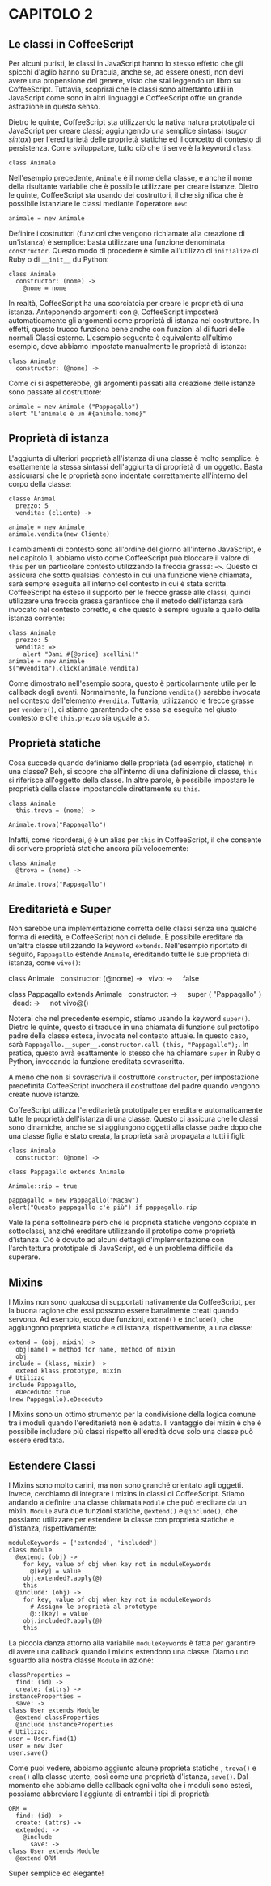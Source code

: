 # CAPITOLO 2 #
## Le classi in CoffeeScript ##

Per alcuni puristi, le classi in JavaScript hanno lo stesso effetto che gli spicchi d'aglio hanno su Dracula, anche se, ad essere onesti, non devi avere una propensione del genere, visto che stai leggendo un libro su CoffeeScript. Tuttavia, scoprirai che le classi sono altrettanto utili in JavaScript come sono in altri linguaggi e CoffeeScript offre un
grande astrazione in questo senso.

Dietro le quinte, CoffeeScript sta utilizzando la nativa natura prototipale di JavaScript per creare classi; aggiungendo una semplice sintassi (*sugar sintax*) per l'ereditarietà delle proprietà statiche ed il concetto di contesto di persistenza. Come sviluppatore, tutto ciò che ti serve è la keyword `class`:

	class Animale

Nell'esempio precedente, `Animale` è il nome della classe, e anche il nome della risultante variabile che è possibile utilizzare per creare istanze. Dietro le quinte, CoffeeScript sta usando dei costruttori, il che significa che è possibile istanziare le classi mediante l'operatore `new`:

	animale = new Animale

Definire i costruttori (funzioni che vengono richiamate alla creazione di un'istanza) è semplice: basta utilizzare una funzione denominata `constructor`. Questo modo di procedere è simile all'utilizzo di `initialize` di Ruby o di `__init__` du Python:

	class Animale
	  constructor: (nome) ->
	    @nome = nome

In realtà, CoffeeScript ha una scorciatoia per creare le proprietà di una istanza. Anteponendo argomenti con `@`, CoffeeScript imposterà automaticamente gli argomenti come proprietà di istanza nel costruttore. In effetti, questo trucco funziona bene anche con funzioni al di fuori delle normali Classi esterne. L'esempio seguente è equivalente all'ultimo esempio, dove abbiamo impostato manualmente le proprietà di istanza:

	class Animale
	  constructor: (@nome) ->

Come ci si aspetterebbe, gli argomenti passati alla creazione delle istanze sono passate al costruttore:

	animale = new Animale ("Pappagallo")
	alert "L'animale è un #{animale.nome}"

## Proprietà di istanza ##

L'aggiunta di ulteriori proprietà all'istanza di una classe è molto semplice: è esattamente la stessa sintassi dell'aggiunta di proprietà di un oggetto. Basta assicurarsi che le proprietà sono indentate correttamente all'interno del corpo della classe:

	classe Animal
	  prezzo: 5
	  vendita: (cliente) ->

    animale = new Animale
    animale.vendita(new Cliente)

I cambiamenti di contesto sono all'ordine del giorno all'interno JavaScript, e nel capitolo 1, abbiamo visto come
CoffeeScript può bloccare il valore di `this` per un particolare contesto utilizzando la freccia grassa: `=>`. Questo ci assicura che sotto qualsiasi contesto in cui una funzione viene chiamata, sarà sempre eseguita all'interno del contesto in cui è stata scritta. CoffeeScript ha esteso il supporto per le frecce grasse alle classi, quindi utilizzare una freccia grassa garantisce che il metodo dell'istanza sarà invocato nel contesto corretto, e che questo è sempre uguale a quello della istanza corrente:

	class Animale
	  prezzo: 5
	  vendita: =>
	    alert "Dami #{@price} scellini!"
	animale = new Animale
	$("#vendita").click(animale.vendita)

Come dimostrato nell'esempio sopra, questo è particolarmente utile per le callback degli eventi. Normalmente, la funzione `vendita()` sarebbe invocata nel contesto dell'elemento `#vendita`. Tuttavia, utilizzando le frecce grasse per `vendere()`, ci stiamo garantendo che essa sia eseguita nel giusto contesto e che `this.prezzo` sia uguale a `5`.

## Proprietà statiche ##

Cosa succede quando definiamo delle proprietà (ad esempio, statiche) in una classe? Beh, si scopre che all'interno di una definizione di classe, `this` si riferisce all'oggetto della classe. In altre parole, è possibile impostare le proprietà della classe impostandole direttamente su `this`.

	class Animale
	  this.trova = (nome) ->

	Animale.trova("Pappagallo")

Infatti, come ricorderai, `@` è un alias per `this` in CoffeeScript, il che consente di scrivere proprietà statiche ancora più velocemente:

	class Animale
	  @trova = (nome) ->

	Animale.trova("Pappagallo")

## Ereditarietà e Super ##

Non sarebbe una implementazione corretta delle classi senza una qualche forma di eredità, e CoffeeScript non ci delude. È possibile ereditare da un'altra classe utilizzando la keyword `extends`. Nell'esempio riportato di seguito, `Pappagallo` estende `Animale`, ereditando tutte le sue proprietà di istanza, come `vivo()`:

class Animale
  constructor: (@nome) ->
  vivo: ->
    false

class Pappagallo extends Animale
  constructor: ->
    super ( "Pappagallo" )
  dead: ->
    not vivo@()

Noterai che nel precedente esempio, stiamo usando la keyword `super()`. Dietro le quinte, questo si traduce in una chiamata di funzione sul prototipo padre della classe estesa, invocata nel contesto attuale. In questo caso, sarà `Pappagallo.__super__.constructor.call (this, "Pappagallo");`. In pratica, questo avrà esattamente lo stesso che ha chiamare `super` in Ruby o Python, invocando la funzione ereditata sovrascritta.

A meno che non si sovrascriva il costruttore `constructor`, per impostazione predefinita CoffeeScript invocherà il costruttore del padre quando vengono create nuove istanze.

CoffeeScript utilizza l'ereditarietà prototipale per ereditare automaticamente tutte le proprietà dell'istanza di una classe. Questo ci assicura che le classi sono dinamiche, anche se si aggiungono oggetti alla classe padre dopo che una classe figlia è stato creata, la proprietà sarà propagata a tutti i figli:

	class Animale
	  constructor: (@nome) ->
	
	class Pappagallo extends Animale
	
	Animale::rip = true
	
	pappagallo = new Pappagallo("Macaw")
	alert("Questo pappagallo c'è più") if pappagallo.rip

Vale la pena sottolineare però che le proprietà statiche vengono copiate  in sottoclassi, anziché ereditare utilizzando il prototipo come proprietà d'istanza. Ciò è dovuto ad alcuni dettagli d'implementazione con l'architettura prototipale di JavaScript, ed è un problema difficile da superare.

## Mixins ##

I Mixins non sono qualcosa di supportati nativamente da CoffeeScript, per la buona ragione che essi possono essere banalmente creati quando servono. Ad esempio, ecco due funzioni, `extend()` e `include()`, che aggiungono proprietà statiche e di istanza, rispettivamente, a una classe:

	extend = (obj, mixin) ->
	  obj[name] = method for name, method of mixin        
	  obj
	include = (klass, mixin) ->
	  extend klass.prototype, mixin
	# Utilizzo
	include Pappagallo,
	  eDeceduto: true
	(new Pappagallo).eDeceduto

I Mixins sono un ottimo strumento per la condivisione della logica comune tra i moduli quando l'ereditarietà non è adatta. Il vantaggio dei mixin è che è possibile includere più classi rispetto all'eredità dove solo una classe può essere ereditata.

## Estendere Classi ##

I Mixins sono molto carini, ma non sono granché orientato agli oggetti. Invece, cerchiamo di integrare i mixins in classi di CoffeeScript. Stiamo andando a definire una classe chiamata `Module` che può ereditare da un mixin. `Module` avrà due funzioni statiche, `@extend()` e  `@include()`, che possiamo utilizzare per estendere la classe con proprietà statiche e d'istanza, rispettivamente:

	moduleKeywords = ['extended', 'included']
	class Module
	  @extend: (obj) ->
	    for key, value of obj when key not in moduleKeywords
	      @[key] = value
	    obj.extended?.apply(@)
	    this
	  @include: (obj) ->
	    for key, value of obj when key not in moduleKeywords
	      # Assigno le proprietà al prototype
	      @::[key] = value
	    obj.included?.apply(@)
	    this

La piccola danza attorno alla variabile `moduleKeywords` è fatta per garantire di avere una callback quando i mixins estendono una classe. Diamo uno sguardo alla nostra classe `Module` in azione:

	classProperties = 
	  find: (id) ->
	  create: (attrs) ->
	instanceProperties =
	  save: -> 
	class User extends Module
	  @extend classProperties
	  @include instanceProperties
	# Utilizzo:
	user = User.find(1)
	user = new User
	user.save()

Come puoi vedere, abbiamo aggiunto alcune proprietà statiche , `trova()` e `crea()` alla classe utente, così come una proprietà d'istanza, `save()`. Dal momento che abbiamo delle callback ogni volta che i moduli sono estesi, possiamo abbreviare l'aggiunta di entrambi i tipi di proprietà:

	ORM = 
	  find: (id) ->
	  create: (attrs) ->
	  extended: ->
	    @include
	      save: -> 
	class User extends Module
	  @extend ORM

Super semplice ed elegante!
